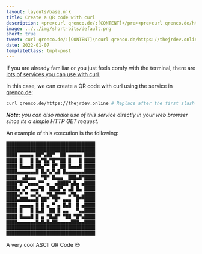 ```yaml
---
layout: layouts/base.njk
title: Create a QR code with curl
description: <pre>curl qrenco.de/:[CONTENT]</pre><pre>curl qrenco.de/https://thejrdev.online</pre>
image: ../../img/short-bits/default.png
short: true
tweet: curl qrenco.de/:[CONTENT]\ncurl qrenco.de/https://thejrdev.online
date: 2022-01-07
templateClass: tmpl-post
---
```


If you are already familiar or you just feels comfy with the terminal, there are [lots of services you can use with curl](https://github.com/chubin/awesome-console-services).

In this case, we can create a QR code with curl using the service in [qrenco.de](https://qrenco.de):

```bash
curl qrenco.de/https://thejrdev.online # Replace after the first slash with the content you want
```

***Note:** you can also make use of this service directly in your web browser since its a simple HTTP GET request.*

An example of this execution is the following:

```bash
█████████████████████████████████
█████████████████████████████████
████ ▄▄▄▄▄ ██▀▄██▀  ██ ▄▄▄▄▄ ████
████ █   █ █▄▀█▄▀█▀▀██ █   █ ████
████ █▄▄▄█ ██▄▀▀ █▀ ██ █▄▄▄█ ████
████▄▄▄▄▄▄▄█ █▄▀▄▀▄█ █▄▄▄▄▄▄▄████
████  ▄█▄▄▄  ▀█▀ █▄▄▄  ███▄█▀████
████▀█▀▀▄▄▄▄▀▀ ▄  ▄████▀▄█▄ ▄████
████▄ ▄▀ ▄▄▄▀█  ██▄█▀▄ ▄█ █▄ ████
████▄▀ ▀ ▄▄▀▄  ▀█▄█▀▀▀ ▄▀█▄ ▄████
████▄███▄▄▄█ ██▀ ▀█▀ ▄▄▄  █▀▀████
████ ▄▄▄▄▄ █ █ ▄ ▀ ▄ █▄█  █ ▄████
████ █   █ █▄█  ██ █ ▄▄   ▀▄▄████
████ █▄▄▄█ █ ▄ ▀█▄█▀ ▀██ ▀█▀▄████
████▄▄▄▄▄▄▄█▄█▄█▄██▄▄▄▄▄███▄▄████
█████████████████████████████████
█████████████████████████████████
```

A very cool ASCII QR Code 😎
